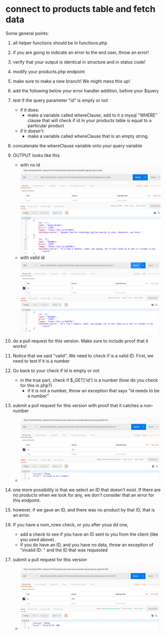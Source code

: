 # connect to products table and fetch data

Some general points:
1. all helper functions should be in functions.php
1. if you are going to indicate an error to the end user, throw an error!
1. verify that your output is identical in structure and in status code!

1. modify your products.php endpoint
1. make sure to make a new branch!  We might mess this up!
1. add the following below your error handler addition, before your $query
1. test if the query parameter "id" is empty or not
    * if it does:
        * make a variable called whereClause, add to it a mysql "WHERE" clause that will check if id in your products table is equal to a particular product
    * if it doesn't:
        * make a variable called whereClause that is an empty string.
1. concatenate the whereClause variable onto your query variable
1. OUTPUT looks like this
    * with no id ![raw products output](assets/be05_3.png)
    * with valid id ![raw products output](assets/be05_1.png)
1. do a pull request for this version.  Make sure to include proof that it works!
1. Notice that we said "valid".  We need to check if is a valid ID.  First, we need to test if it is a number
1. Go back to your check if id is empty or not
    * in the true part, check if $_GET['id'] is a number (how do you check for this in php?)
        * if it is not a number, throw an exception that says "id needs to be a number"
1. submit a pull request for this version with proof that it catches a non-number
    * ![raw products output](assets/be05_4.png)
1. one more possibility is that we select an ID that doesn't exist.  If there are no products when we look for any, we don't consider that an error for this endpoint.
1. however, if we gave an ID, and there was no product by that ID, that is an error.
1. If you have a num_rows check, or you after youa dd one, 
    * add a check to see if you have an ID sent to you from the client (like you used above).
    * if you do have an ID, and you have no data, throw an exception of "invalid ID: " and the ID that was requested
1. submit a pull request for this version
    * ![raw products output](assets/be05_2.png)
